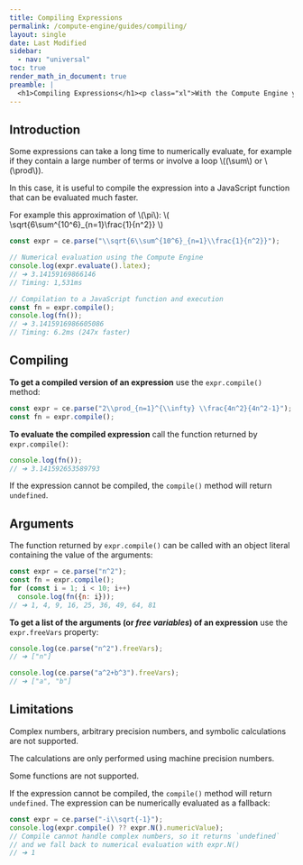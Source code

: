```yaml
---
title: Compiling Expressions
permalink: /compute-engine/guides/compiling/
layout: single
date: Last Modified
sidebar:
  - nav: "universal"
toc: true
render_math_in_document: true
preamble: |
  <h1>Compiling Expressions</h1><p class="xl">With the Compute Engine you can compile <strong>LaTeX expressions</strong> to <strong>JavaScript functions</strong>!</p>
---
```


## Introduction

Some expressions can take a long time to numerically evaluate, for example 
if they contain a large number of terms or involve a loop \\((\sum\\) or \\(\prod\\)). 

In this case, it is useful to compile the expression into a JavaScript function that
can be evaluated much faster.

For example this approximation of \\(\pi\\): \\( \sqrt{6\sum^{10^6}_{n=1}\frac{1}{n^2}} \\)


```javascript
const expr = ce.parse("\\sqrt{6\\sum^{10^6}_{n=1}\\frac{1}{n^2}}");

// Numerical evaluation using the Compute Engine
console.log(expr.evaluate().latex);
// ➔ 3.14159169866146
// Timing: 1,531ms

// Compilation to a JavaScript function and execution
const fn = expr.compile();
console.log(fn());
// ➔ 3.1415916986605086
// Timing: 6.2ms (247x faster)
```


## Compiling

**To get a compiled version of an expression** use the `expr.compile()` method:

```javascript
const expr = ce.parse("2\\prod_{n=1}^{\\infty} \\frac{4n^2}{4n^2-1}");
const fn = expr.compile();
```

**To evaluate the compiled expression** call the function returned by `expr.compile()`:

```javascript
console.log(fn());
// ➔ 3.141592653589793
```

If the expression cannot be compiled, the `compile()` method will return
`undefined`.

## Arguments

The function returned by `expr.compile()` can be called with an object literal
containing the value of the arguments:

```javascript
const expr = ce.parse("n^2");
const fn = expr.compile();
for (const i = 1; i < 10; i++) 
  console.log(fn({n: i}));
// ➔ 1, 4, 9, 16, 25, 36, 49, 64, 81
```

**To get a list of the arguments (or _free variables_) of an expression** 
use the `expr.freeVars` property:

```javascript
console.log(ce.parse("n^2").freeVars);
// ➔ ["n"]

console.log(ce.parse("a^2+b^3").freeVars);
// ➔ ["a", "b"]

```


## Limitations

Complex numbers, arbitrary precision numbers, and symbolic calculations
are not supported.

The calculations are only performed using machine precision numbers.

Some functions are not supported.

If the expression cannot be compiled, the `compile()` method will return 
`undefined`. The expression can be numerically evaluated as a fallback:

```javascript
const expr = ce.parse("-i\\sqrt{-1}");
console.log(expr.compile() ?? expr.N().numericValue);
// Compile cannot handle complex numbers, so it returns `undefined`
// and we fall back to numerical evaluation with expr.N()
// ➔ 1
```

